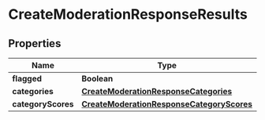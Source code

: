 # CreateModerationResponseResults

## Properties
Name | Type | Description | Notes
------------ | ------------- | ------------- | -------------
**flagged** | **Boolean** |  | 
**categories** | [**CreateModerationResponseCategories**](CreateModerationResponseCategories.md) |  | 
**categoryScores** | [**CreateModerationResponseCategoryScores**](CreateModerationResponseCategoryScores.md) |  | 
